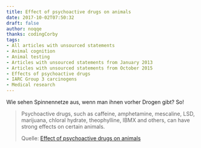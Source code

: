 ```yaml
---
title: Effect of psychoactive drugs on animals
date: 2017-10-02T07:50:32
draft: false
author: noqqe
thanks: codingCorby
tags:
- All articles with unsourced statements
- Animal cognition
- Animal testing
- Articles with unsourced statements from January 2013
- Articles with unsourced statements from October 2015
- Effects of psychoactive drugs
- IARC Group 3 carcinogens
- Medical research
---
```


Wie sehen Spinnennetze aus, wenn man ihnen vorher Drogen gibt? So!

> Psychoactive drugs, such as caffeine, amphetamine, mescaline, LSD, marijuana,
> chloral hydrate, theophylline, IBMX and others, can have strong effects on
> certain animals.
>
> Quelle: [Effect of psychoactive drugs on animals](https://en.wikipedia.org/wiki/Effect_of_psychoactive_drugs_on_animals)
